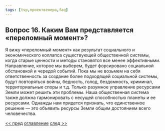 ```yaml
---
tags: [tvp,проектвенера,faq]
---
```

## Вопрос 16. Каким Вам представляется «переломный момент»?

Я вижу «переломный момент» как результат социального и экономического коллапса существующей общественной системы, когда старые ценности и методы становятся все менее эффективными. Направление, которое мы выберем, будет форсировано социальной обстановкой и чередой событий. Пока мы не возьмем на себя ответственность за создание более подходящей социальной системы, будут повторяться войны, бедность, голод, бездомность, криминал, территориальные споры и т.д. Только разумное управление ресурсами Земли может решить эти проблемы. Наша общественная система также должна гармонировать с несущей способностью планеты и ее ресурсами. Однажды нам придется признать, что единственное решение — это объявить ресурсы Земли общим достоянием всего человечества.

[<< пред](Вопрос%2015.%20Какие%20первые%20шаги%20будут%20предприняты%20в%20рамках%20глобальной%20ресурсо-ориентированной%20экономики.md) [оглавление](FAQ%20%D0%BF%D0%BE%20%D0%BF%D1%80%D0%BE%D0%B5%D0%BA%D1%82%D1%83%20%C2%AB%D0%92%D0%B5%D0%BD%D0%B5%D1%80%D0%B0%C2%BB.md) [след >>](Вопрос%2017.%20Как%20бы%20Вы%20прокомментировали%20недавний%20экономический%20кризис%20Станет%20ли%20он%20уроком%20сегодняшнему%20обществу.md)